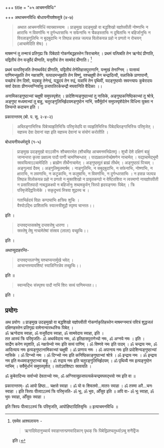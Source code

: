 +++
title = "०५ आचमनविधिः"

+++
अथाचमनविधिः बोधायनीयशेषसूत्रे (४-७)  

> अथात आचमनविधिं व्याख्यास्यामः । प्राङ्मुख उदङ्मुखो वा बद्धशिखो यज्ञोपवीती नोष्णाभिः न क्षाराभिः न विवर्णाभिः न दुर्गन्धरसाभिः न सफेनाभिः न चैकहस्ताभिः न दूषिताभिः न बहिर्जानुभिः  न विरलाङ्गुलिभिः न बुद्बुदाभिः न तिष्ठन्न हसन्न जल्पन्न विलोकयन्न प्रहो न प्रणतो न रोचयन् (आचामेदिति शेषः) ।

माषमग्नं तु तन्मात्रं प्रतिगृह्य त्रिः पिबेदपो गोकर्णबद्धहस्तेन त्रिराचामेत् । प्रथमं यत्पिबति तेन ऋग्वेदं प्रीणाति, यद्वितीयं तेन यजुर्वेदं प्रीणाति, यत्तृतीयं तेन सामवेदं प्रीणाति।  [^१]
[^१]: 

      एवमेव आश्वलायनः - 




    
      > ऋगादिवेदानुच्चार्य स्वाहान्तान्प्रणवादिकान् पृथक् त्रिः पिबेद्विप्रश्चतुर्थ्याऽम्बु शनैर्द्विजः 
      
      इति।
   

प्रथमं यत्परिमृजति तेनाथर्ववेदं प्रीणाति, यद्वितीयं तेनेतिहासपुराणानि, यन्मुखं तेनाग्निम् । यत्सव्यं पाणिमभ्युक्षति तेन नक्षत्राणि, यत्पादमभ्युक्षति तेन विष्णुं, यश्चक्षुषी तेन चन्द्रादित्यौ, यन्नासिके प्राणापानौ, यच्छोत्रं तेन दिशो, यद्बाहू तेनेन्द्रं, यद्धृदयं तेन रुद्रं, यन्नाभिं तेन पृथिवीं, यदङ्गुष्ठयोः स्रवन्त्यापः कुबेरादयः सर्वा देवताः प्रीणन्त्यग्निर्वायुः प्रजापतिरर्कचन्द्रौ मघवानिति वैदिकाः ।।

अनामिकाङ्गुष्ठाभ्यां चक्षुषी समुपस्पृशेत् । प्रादेशिन्यङ्गुष्ठाभ्यां तु नासिके, अङ्गुष्ठकनिष्ठिकाभ्यां तु श्रोत्रे, अङ्गुष्ट मध्यमाभ्यां तु बाहू, चतुरङ्गुलिभिर्हृदयमङ्गुष्ठेन नाभिं, सर्वैर्मूर्वानं समुपस्पृशेदेतेन विधिना युक्ता न लिप्यन्ते कदाचन इति ।  

प्रकारान्तरम् (बो. प. सू. २-४-२)  

> अब्लिङ्गाभिस्त्रिः पिबेत्र्याहृतिभित्रिः परिमृजेदपि वा व्याहृतिभिस्त्रिः पिबेदब्लिङ्गाभिस्त्रिः परिमृजेत् । यज्ञस्य देवा देवानां यज्ञ इति यज्ञस्य देवानां च संयोगं करोतीति ।  

बोधायनीयधर्मसूत्रे (१-५)  


> प्राङ्मुख उदङ्मुखो वाऽऽसीनः शौचमारभेत (शौचमिह आचमनमभिप्रेतम्)। शुचौ देशे दक्षिणं बाहुं जान्वन्तरा कृत्वा प्रक्षाल्य पादौ पाणी चामणिबन्धात् । पादप्रक्षालनोच्छेषणेन नाचामेत् । यद्याचामेद्भूमौ स्रावयित्वाऽऽचामेदिति । ब्राह्मेण तीर्थेनाचामेत् । अङ्गुष्ठमूलं ब्राह्मं तीर्थम् । अङ्गुष्ठाग्रं पित्र्यम् । अङ्गुल्यग्रं दैवम् । अङ्गुलिमूलमार्षम् । नाङ्गुलिभिः, न सबुद्बुदाभिः, न सफेनाभिः, नोष्णाभिः, न क्षाराभिः, न लवणाभिः, न कटुकाभिः, न कलुषाभिः, न विवर्णाभिः, न दुर्गन्धरसाभिः ।  न हसन्न जल्पन्न तिष्ठन्न विलोकयन्न प्रहो न प्रणतो न मुक्तशिखो न प्रावृतकण्ठो न वेष्टितशिरा  न त्वरमाणो नायज्ञोपवीती न प्रसारितपादो नाबद्धकक्ष्यो न बहिर्जानुः शब्दमकुर्वन् त्रिरपो हृदयङ्गमाः पिबेत् । त्रिः परिमृजेद्द्विरित्येके । सकृदुभयं स्त्रिया शूद्रस्य च ।  

> गताभिर्हदयं विप्राः कण्ठ्याभिः क्षत्रियः शुचिः ।  
वैश्योऽद्भिः प्राशिताभिः स्यात्स्त्रीशूद्रौ स्पृश्य चान्ततः।।  

 इति ।  

> दन्तवद्दन्तसक्तेषु दन्तवत्तेषु धारणा ।  
स्रस्तेषु तेषु नाचामेतेषां संस्राव (लाला) वच्छुचिः।।  

 इति ।  

अथाप्युदाहरन्ति-  

> दन्तवद्दन्तलग्नेषु यश्चाप्यन्तर्मुखे भवेत् ।  
आचान्तस्यावशिष्टं स्यान्निगिरन्नेव तच्छुचिः।।  

इति ॥  

> स्वान्यद्भिः संस्पृश्य पादौ नाभिं शिरः सव्यं पाणिमन्तत।।

 इति ।  


## प्रयोगः
अथ प्रयोगः ॥ प्राङ्मुख उदङ्मुखो वा बद्धशिखो यज्ञोपवीती गोकर्णाकृतिहस्तेन माषमग्नमात्रं पवित्रं शुद्धजलं दक्षिणहस्तेन प्रतिगृह्य वामेनान्वारब्धस्त्रिः पिबेत् ।  
ॐ ऋग्वेदाय स्वाहा, ॐ यजुर्वेदाय स्वाहा, ॐ सामवेदाय स्वाहा, इति ।  
तत आस्यं त्रिः परिमृजति- ॐ अथर्ववेदाय नमः, ॐ इतिहासपुराणेभ्यो नमः, ॐ अग्नये नमः । इति ।  
सार्द्रेण करेण स्पृशति, ॐ नक्षत्रेभ्यो नमः इति सव्यं पाणिम् । ॐ विष्णवे नमः इति पादम् । ॐ चन्द्राय नमः, ॐ आदित्याय नमः इत्यङ्गुष्टानामिकाभ्यां चक्षुषी । ॐ प्राणाय नमः । ॐ अपानाय नमः इति प्रादेशिन्यङ्गुष्ठाभ्यां नासिके । ॐ दिग्भ्यो नमः ।  ॐ दिग्भ्यो नमः इति कनिष्ठिकाङ्गुष्ठाभ्यां श्रोत्रे । ॐ इन्द्राय नमः । ॐ इन्द्राय नम इति मध्यमाङ्गुष्टाभ्यां बाहू । ॐ रुद्राय नमः इति चतुरङ्गुलिभिर्हृदयम् । ॐ पृथिव्यै नम इत्यङ्गुष्ठेन नाभिम् । सर्वैर्मूर्धानं समुपस्पृशेत् । ततोऽवशिष्टाः स्रावयति ।

ॐ कुबेरादिभ्यः सर्वाभ्यो देवताभ्यो नमः, ॐ अग्निवायुप्रजापत्यर्कचन्द्रमघवद्भयो नम इति वा ॥  


प्रकारान्तरम्- ॐ आपो हिष्ठा... चक्षसे स्वाहा । ॐ यो वः शिवतमो...मातरः स्वाहा । ॐ तस्मा अरै...चनः स्वाहा । इति त्रिरपः पीत्वाऽऽस्यं त्रिः परिमृजति- ॐ भूः, ॐ भुवः, ओँसुव इति ॥ अपि वा- ॐ भूः स्वाहा, ॐ भुवः स्वाहा, ओँसुवः स्वाहा ।

इति त्रिरपः पीत्वाऽऽस्यं त्रिः परिमृजति, आपोहिष्टादितिसृभिः ॥ इत्याचमनविधिः ॥
